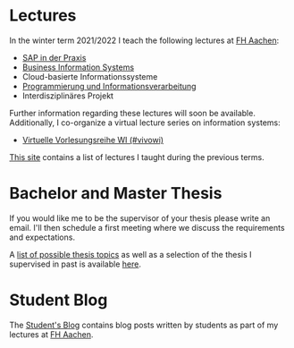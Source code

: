 # Lectures

In the winter term 2021/2022 I teach the following lectures at [FH Aachen](https://www.fh-aachen.de):

- [SAP in der Praxis](/teaching/21_wt_sap_in_der_praxis)
- [Business Information Systems](/teaching/21_wt_business_information_systems)
- Cloud-basierte Informationssysteme
- [Programmierung und Informationsverarbeitung](/teaching/21_wt_programmierung)
- Interdisziplinäres Projekt

Further information regarding these lectures will soon be available.
Additionally, I co-organize a virtual lecture series on information systems:

- [Virtuelle Vorlesungsreihe WI (#vivowi)](https://taxxas.com/d.php?id=vvwi)

[This site](/teaching/previous_lectures) contains a list of lectures I taught
during the previous terms.

# Bachelor and Master Thesis

If you would like me to be the supervisor of your thesis please write an email.
I'll then schedule a first meeting where we discuss the requirements and expectations.

A [list of possible thesis topics](/teaching/thesis) as well as a selection of
the thesis I supervised in past is available [here](/teaching/thesis).

# Student Blog

The [Student's Blog](/student-blog/) contains blog posts written by students as
part of my lectures at [FH Aachen](https://www.fh-aachen.de).
